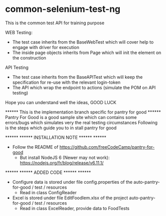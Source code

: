 # common-selenium-test-ng

This is the common test API for training purpose

WEB Testing:
 - The test case inherits from the BaseWebTest which will cover help to engage with driver for execution
 - The inside page objects inherits from Page which will init the element on the construction

API Testing
 - The test case inherits from the BaseAPITest which will keep the specification for re-use with the relevant login-token
 - The API which wrap the endpoint to actions (simulate the POM on API testing)

Hope you can understand well the ideas,
GOOD LUCK

****** This is the implementation branch specific for pantry for good ******
Pantry For Good is a good sample site which can contains some errors/bugs which simulates very the real testing circumstances
Following is the steps which guide you to in stall pantry for good

****** ****** INSTALLATION NOTE ****** ******
 - Follow the README of https://github.com/freeCodeCamp/pantry-for-good
   - But install NodeJS 6 (Newer may not work): https://nodejs.org/fr/blog/release/v6.11.1/

****** ****** ADDED CODE ****** ******
 - Configure data is stored under file config.properties of the auto-pantry-for-good / test / resources
   - Read in class ConfigReader
 - Excel is stored under file EditFoodIem.xlsx of the project auto-pantry-for-good / test / resources
   - Read in class ExcelReader, provide data to FoodTests

